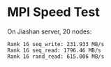 # MPI Speed Test

On Jiashan server, 20 nodes:

```text
Rank 16 seq_write: 231.933 MB/s
Rank 16 seq_read: 1796.46 MB/s
Rank 16 rand_read: 615.006 MB/s
```
